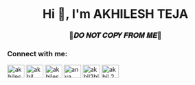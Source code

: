 <h1 align="center">Hi 👋, I'm AKHILESH TEJA</h1>
<h3 align="center">🔴𝑫𝑶 𝑵𝑶𝑻 𝑪𝑶𝑷𝒀 𝑭𝑹𝑶𝑴 𝑴𝑬🔵</h3>

<h3 align="left">Connect with me:</h3>
<p align="left">
<a href="https://twitter.com/akhileshteja7" target="blank"><img align="center" src="https://raw.githubusercontent.com/rahuldkjain/github-profile-readme-generator/master/src/images/icons/Social/twitter.svg" alt="akhileshteja7" height="30" width="40" /></a>
<a href="https://fb.com/akhil akhil" target="blank"><img align="center" src="https://raw.githubusercontent.com/rahuldkjain/github-profile-readme-generator/master/src/images/icons/Social/facebook.svg" alt="akhil akhil" height="30" width="40" /></a>
<a href="https://instagram.com/akhileshteja7" target="blank"><img align="center" src="https://raw.githubusercontent.com/rahuldkjain/github-profile-readme-generator/master/src/images/icons/Social/instagram.svg" alt="akhileshteja7" height="30" width="40" /></a>
<a href="https://www.youtube.com/c/anya forger" target="blank"><img align="center" src="https://raw.githubusercontent.com/rahuldkjain/github-profile-readme-generator/master/src/images/icons/Social/youtube.svg" alt="anya forger" height="30" width="40" /></a>
<a href="https://www.hackerrank.com/akhil2blue" target="blank"><img align="center" src="https://raw.githubusercontent.com/rahuldkjain/github-profile-readme-generator/master/src/images/icons/Social/hackerrank.svg" alt="akhil2blue" height="30" width="40" /></a>
<a href="https://discord.gg/akhil.2blue" target="blank"><img align="center" src="https://raw.githubusercontent.com/rahuldkjain/github-profile-readme-generator/master/src/images/icons/Social/discord.svg" alt="akhil.2blue" height="30" width="40" /></a>
</p>
